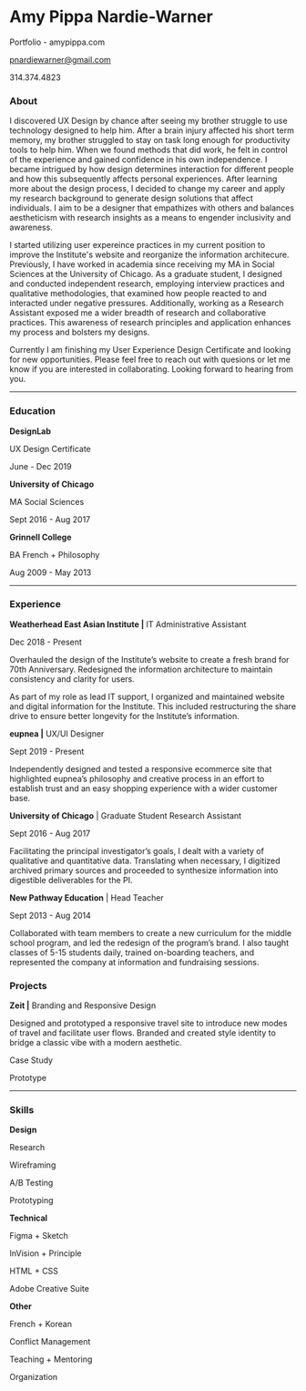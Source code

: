 # Amy Pippa Nardie-Warner

Portfolio - amypippa.com

pnardiewarner@gmail.com

314.374.4823

### About

I discovered UX Design by chance after seeing my brother struggle to use technology designed to help him. After a brain injury affected his short term memory, my brother struggled to stay on task long enough for productivity tools to help him. When we found methods that did work, he felt in control of the experience and gained confidence in his own independence. I became intrigued by how design determines interaction for different people and how this subsequently affects personal experiences. After learning more about the design process, I decided to change my career and apply my research background to generate design solutions that affect individuals. I aim to be a designer that empathizes with others and balances aestheticism with research insights as a means to engender inclusivity and awareness.

I started utilizing user expereince practices in my current position to improve the Institute's website and reorganize the information architecure. Previously, I have worked in academia since receiving my MA in Social Sciences at the University of Chicago. As a graduate student, I designed and conducted independent research, employing interview practices and qualitative methodologies, that examined how people reacted to and interacted under negative pressures. Additionally, working as a Research Assistant exposed me a wider breadth of research and collaborative practices. This awareness of research principles and application enhances my process and bolsters my designs.

Currently I am finishing my User Experience Design Certificate and looking for new opportunities. Please feel free to reach out with quesions or let me know if you are interested in collaborating. Looking forward to hearing from you.

---

### Education

**DesignLab** 

UX Design Certificate

June - Dec 2019

**University of Chicago**

MA Social Sciences

Sept 2016 - Aug 2017

**Grinnell College**

BA French + Philosophy

Aug 2009 - May 2013

---

### Experience

**Weatherhead East Asian Institute |** IT Administrative Assistant

Dec 2018 - Present

Overhauled the design of the Institute’s website to create a fresh brand for 70th Anniversary. Redesigned the information architecture to maintain consistency and clarity for users.

As part of my role as lead IT support, I organized and maintained website and digital information for the Institute. This included restructuring the share drive to ensure better longevity for the Institute’s information.

**eupnea |** UX/UI Designer

Sept 2019 - Present

Independently designed and tested a responsive ecommerce site that highlighted eupnea’s philosophy and creative process in an effort to establish trust and an easy shopping experience with a wider customer base.

**University of Chicago** | Graduate Student Research Assistant

Sept 2016 - Aug 2017

Facilitating the principal investigator’s goals, I dealt with a variety of qualitative and quantitative data. Translating when necessary, I digitized archived primary sources and proceeded to synthesize information into digestible deliverables for the PI.

**New Pathway Education** | Head Teacher

Sept 2013 - Aug 2014

Collaborated with team members to create a new curriculum for the middle school program, and led the redesign of the program’s brand. I also taught classes of 5-15 students daily, trained on-boarding teachers, and represented the company at information and fundraising sessions.

### Projects

**Zeit |** Branding and Responsive Design

Designed and prototyped a responsive travel site to introduce new modes of travel and facilitate user flows. Branded and created style identity to bridge a classic vibe with a modern aesthetic.

Case Study

Prototype

---

### Skills

**Design**

Research

Wireframing

A/B Testing

Prototyping

**Technical**

Figma + Sketch

InVision + Principle

HTML + CSS

Adobe Creative Suite

**Other**

French + Korean

Conflict Management

Teaching + Mentoring

Organization